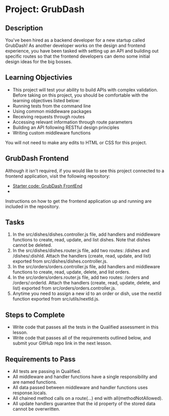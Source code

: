 # Project: GrubDash
## Description
You've been hired as a backend developer for a new startup called GrubDash! As another developer works on the design and frontend experience, you have been tasked with setting up an API and building out specific routes so that the frontend developers can demo some initial design ideas for the big bosses.

## Learning Objectivies
- This project will test your ability to build APIs with complex validation. Before taking on this project, you should be comfortable with the learning objectives listed below:
- Running tests from the command line
- Using common middleware packages
- Receiving requests through routes
- Accessing relevant information through route parameters
- Building an API following RESTful design principles
- Writing custom middleware functions

You will not need to make any edits to HTML or CSS for this project.

## GrubDash Frontend
Although it isn't required, if you would like to see this project connected to a frontend application, visit the following repository:
- [Starter code: GrubDash FrontEnd](https://github.com/Thinkful-Ed/starter-grub-dash-front-end)
- 
Instructions on how to get the frontend application up and running are included in the repository.

## Tasks
1. In the src/dishes/dishes.controller.js file, add handlers and middleware functions to create, read, update, and list dishes. Note that dishes cannot be deleted.
2. In the src/dishes/dishes.router.js file, add two routes: /dishes and /dishes/:dishId. Attach the handlers (create, read, update, and list) exported from src/dishes/dishes.controller.js.
3. In the src/orders/orders.controller.js file, add handlers and middleware functions to create, read, update, delete, and list orders.
4. In the src/orders/orders.router.js file, add two routes: /orders and /orders/:orderId. Attach the handlers (create, read, update, delete, and list) exported from src/orders/orders.controller.js.
5. Anytime you need to assign a new id to an order or dish, use the nextId function exported from src/utils/nextId.js.

## Steps to Complete
- Write code that passes all the tests in the Qualified assessment in this lesson.
- Write code that passes all of the requirements outlined below, and submit your GitHub repo link in the next lesson.

## Requirements to Pass
- All tests are passing in Qualified.
- All middleware and handler functions have a single responsibility and are named functions.
- All data passed between middleware and handler functions uses response.locals.
- All chained method calls on a route(...) end with all(methodNotAllowed).
- All update handlers guarantee that the id property of the stored data cannot be overwritten.
